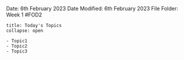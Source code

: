 Date: 6th February 2023
Date Modified: 6th February 2023
File Folder: Week 1
#FOD2  

```ad-abstract
title: Today's Topics
collapse: open

- Topic1
- Topic2
- Topic3

```


